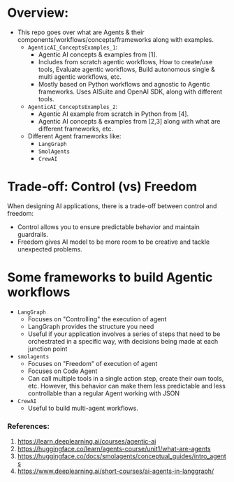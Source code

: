 # Overview:
- This repo goes over what are Agents & their components/workflows/concepts/frameworks along with examples.
    - `AgenticAI_ConceptsExamples_1`: 
        - Agentic AI concepts & examples from [1]. 
        - Includes from scratch agentic workflows, How to create/use tools, Evaluate agentic workflows, Build autonomous single & multi agentic workflows, etc.
        - Mostly based on Python workflows and agnostic to Agentic frameworks. Uses AISuite and OpenAI SDK, along with different tools.
    - `AgenticAI_ConceptsExamples_2`: 
        - Agentic AI example from scratch in Python from [4].
        - Agentic AI concepts & examples from [2,3] along with what are different frameworks, etc.  
    - Different Agent frameworks like:   
        - `LangGraph`  
        - `SmolAgents`  
        - `CrewAI`   

# Trade-off: Control (vs) Freedom
When designing AI applications, there is a trade-off between control and freedom:
- Control allows you to ensure predictable behavior and maintain guardrails.
- Freedom gives AI model to be more room to be creative and tackle unexpected problems.

# Some frameworks to build Agentic workflows
- `LangGraph`
    - Focuses on "Controlling" the execution of agent
    - LangGraph provides the structure you need
    - Useful if your application involves a series of steps that need to be orchestrated in a specific way, with decisions being made at each junction point
- `smolagents`
    - Focuses on "Freedom" of execution of agent
    - Focuses on Code Agent
    - Can call multiple tools in a single action step, create their own tools, etc. However, this behavior can make them less predictable and less controllable than a regular Agent working with JSON
- `CrewAI`
    - Useful to build multi-agent workflows.

### References:
1. https://learn.deeplearning.ai/courses/agentic-ai
2. https://huggingface.co/learn/agents-course/unit1/what-are-agents
3. https://huggingface.co/docs/smolagents/conceptual_guides/intro_agents
4. https://www.deeplearning.ai/short-courses/ai-agents-in-langgraph/  
